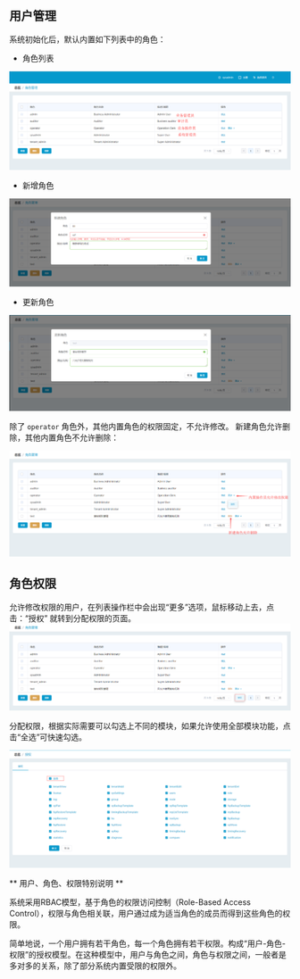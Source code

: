 ## 用户管理

系统初始化后，默认内置如下列表中的角色：

* 角色列表

![](/assets/V7.1.20190117161653.png)

* 新增角色

![](/assets/V7.1.20190117163051.png)

* 更新角色

![](/assets/V7.1.20190117162919.png)



除了 `operator` 角色外，其他内置角色的权限固定，不允许修改。 新建角色允许删除，其他内置角色不允许删除：

![](/assets/V7.1.20190117162842.png)


## 角色权限

允许修改权限的用户，在列表操作栏中会出现“更多”选项，鼠标移动上去，点击：“授权” 就转到分配权限的页面。
![](/assets/V7.1.20190117163511.png)

分配权限，根据实际需要可以勾选上不同的模块，如果允许使用全部模块功能，点击“全选”可快速勾选。

![](/assets/V7.1.20190117163731.png)


** 用户、角色、权限特别说明 **

系统采用RBAC模型，基于角色的权限访问控制（Role-Based Access Control），权限与角色相关联，用户通过成为适当角色的成员而得到这些角色的权限。

简单地说，一个用户拥有若干角色，每一个角色拥有若干权限。构成“用户-角色-权限”的授权模型。在这种模型中，用户与角色之间，角色与权限之间，一般者是多对多的关系，除了部分系统内置受限的权限外。